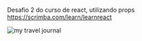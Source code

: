 Desafio 2 do curso de react, utilizando props
https://scrimba.com/learn/learnreact

![my travel journal](https://user-images.githubusercontent.com/117361090/214138263-8969551e-992c-4de2-b361-be75051b415a.png)
